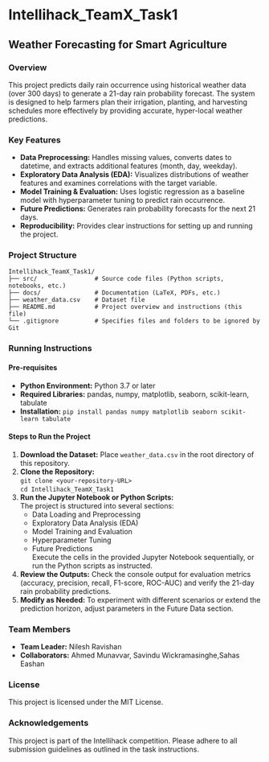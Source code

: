 # Intellihack_TeamX_Task1

## Weather Forecasting for Smart Agriculture

### Overview
This project predicts daily rain occurrence using historical weather data (over 300 days) to generate a 21-day rain probability forecast. The system is designed to help farmers plan their irrigation, planting, and harvesting schedules more effectively by providing accurate, hyper-local weather predictions.

### Key Features
- **Data Preprocessing:** Handles missing values, converts dates to datetime, and extracts additional features (month, day, weekday).
- **Exploratory Data Analysis (EDA):** Visualizes distributions of weather features and examines correlations with the target variable.
- **Model Training & Evaluation:** Uses logistic regression as a baseline model with hyperparameter tuning to predict rain occurrence.
- **Future Predictions:** Generates rain probability forecasts for the next 21 days.
- **Reproducibility:** Provides clear instructions for setting up and running the project.

### Project Structure
    Intellihack_TeamX_Task1/
    ├── src/                # Source code files (Python scripts, notebooks, etc.)
    ├── docs/               # Documentation (LaTeX, PDFs, etc.)
    ├── weather_data.csv    # Dataset file
    ├── README.md           # Project overview and instructions (this file)
    └── .gitignore          # Specifies files and folders to be ignored by Git

### Running Instructions

#### Pre-requisites
- **Python Environment:** Python 3.7 or later
- **Required Libraries:** pandas, numpy, matplotlib, seaborn, scikit-learn, tabulate
- **Installation:** `pip install pandas numpy matplotlib seaborn scikit-learn tabulate`

#### Steps to Run the Project
1. **Download the Dataset:** Place `weather_data.csv` in the root directory of this repository.
2. **Clone the Repository:**  
   `git clone <your-repository-URL>`  
   `cd Intellihack_TeamX_Task1`
3. **Run the Jupyter Notebook or Python Scripts:**  
   The project is structured into several sections:
   - Data Loading and Preprocessing
   - Exploratory Data Analysis (EDA)
   - Model Training and Evaluation
   - Hyperparameter Tuning
   - Future Predictions  
   Execute the cells in the provided Jupyter Notebook sequentially, or run the Python scripts as instructed.
4. **Review the Outputs:** Check the console output for evaluation metrics (accuracy, precision, recall, F1-score, ROC-AUC) and verify the 21-day rain probability predictions.
5. **Modify as Needed:** To experiment with different scenarios or extend the prediction horizon, adjust parameters in the Future Data section.

### Team Members
- **Team Leader:** Nilesh Ravishan
- **Collaborators:** Ahmed Munavvar, Savindu Wickramasinghe,Sahas Eashan

### License
This project is licensed under the MIT License.

### Acknowledgements
This project is part of the Intellihack competition. Please adhere to all submission guidelines as outlined in the task instructions.

